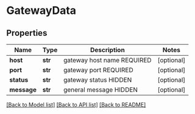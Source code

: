 # GatewayData

## Properties
Name | Type | Description | Notes
------------ | ------------- | ------------- | -------------
**host** | **str** | gateway host name REQUIRED | [optional] 
**port** | **str** | gateway port REQUIRED | [optional] 
**status** | **str** | gateway status HIDDEN | [optional] 
**message** | **str** | general message HIDDEN | [optional] 

[[Back to Model list]](../README.md#documentation-for-models) [[Back to API list]](../README.md#documentation-for-api-endpoints) [[Back to README]](../README.md)

